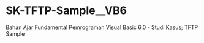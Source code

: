 # SK-TFTP-Sample__VB6
Bahan Ajar Fundamental Pemrograman Visual Basic 6.0 - Studi Kasus; TFTP Sample
